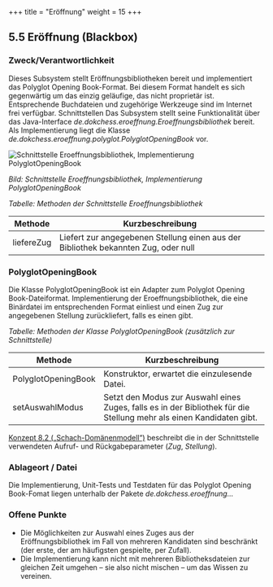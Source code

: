 +++
title = "Eröffnung"
weight = 15
+++

## 5.5 Eröffnung (Blackbox)

### Zweck/Verantwortlichkeit
Dieses Subsystem stellt Eröffnungsbibliotheken bereit und implementiert das Polyglot Opening Book-Format. Bei diesem Format handelt es sich gegenwärtig um das einzig geläufige, das nicht proprietär ist. Entsprechende Buchdateien und zugehörige Werkzeuge sind im Internet frei verfügbar.
Schnittstellen
Das Subsystem stellt seine Funktionalität über das Java-Interface _de.dokchess.eroeffnung.Eroeffnungsbibliothek_ bereit. Als Implementierung liegt die Klasse _de.dokchess.eroeffnung.polyglot.PolyglotOpeningBook_ vor.

![Schnittstelle Eroeffnungsbibliothek, Implementierung PolyglotOpeningBook](/images/Abb09_12_SchnittstellenEroeffnung.png "Schnittstelle Eroeffnungsbibliothek, Implementierung PolyglotOpeningBook")

*Bild: Schnittstelle Eroeffnungsbibliothek, Implementierung PolyglotOpeningBook*

*Tabelle: Methoden der Schnittstelle Eroeffnungsbibliothek*

| Methode | Kurzbeschreibung |
|---------|------------------|
| liefereZug | Liefert zur angegebenen Stellung einen aus der Bibliothek bekannten Zug, oder null |

### PolyglotOpeningBook
Die Klasse PolyglotOpeningBook ist ein Adapter zum Polyglot Opening Book-Dateiformat. Implementierung der Eroeffnungsbibliothek, die eine Binärdatei im entsprechenden Format einliest und einen Zug zur angegebenen Stellung zurückliefert, falls es einen gibt.

*Tabelle: Methoden der Klasse PolyglotOpeningBook (zusätzlich zur Schnittstelle)*

| Methode | Kurzbeschreibung |
|---------|------------------|
| PolyglotOpeningBook | Konstruktor, erwartet die einzulesende Datei.|
| setAuswahlModus | Setzt den Modus zur Auswahl eines Zuges, falls es in der Bibliothek für die Stellung mehr als einen Kandidaten gibt.|

[Konzept 8.2 („Schach-Domänenmodell“)](/08_konzepte/02_domaenenmodell/) beschreibt die in der Schnittstelle verwendeten Aufruf- und Rückgabeparameter (_Zug_, _Stellung_).

### Ablageort / Datei
Die Implementierung, Unit-Tests und Testdaten für das Polyglot Opening Book-Fomat liegen unterhalb der Pakete _de.dokchess.eroeffnung..._

### Offene Punkte

* Die Möglichkeiten zur Auswahl eines Zuges aus der Eröffnungsbibliothek im Fall von mehreren Kandidaten sind beschränkt (der erste, der am häufigsten gespielte, per Zufall).
* Die Implementierung kann nicht mit mehreren Bibliotheksdateien zur gleichen Zeit umgehen – sie also nicht mischen – um das Wissen zu vereinen.
